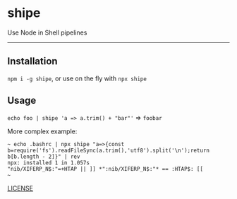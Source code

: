 # shipe

Use Node in Shell pipelines

--------

## Installation

`npm i -g shipe`, or use on the fly with `npx shipe`

## Usage

`echo foo | shipe 'a => a.trim() + "bar"'` => `foobar`

More complex example:

```shell
~ echo .bashrc | npx shipe "a=>{const b=require('fs').readFileSync(a.trim(),'utf8').split('\n');return b[b.length - 2]}" | rev
npx: installed 1 in 1.057s
"nib/XIFERP_N$:"=+HTAP || ]] *":nib/XIFERP_N$:"* == :HTAP$: [[
~ 
```

[LICENSE](./LICENSE.md)
